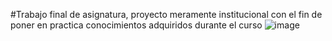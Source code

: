 #Trabajo final de asignatura, proyecto meramente institucional con el fin de poner en practica conocimientos adquiridos durante el curso
![image](https://github.com/liandd/Colectivo/assets/114973749/95518832-89f1-4447-9844-70af0b5d9495)

